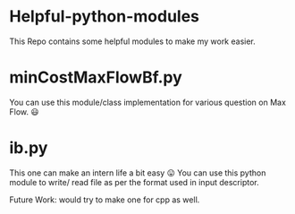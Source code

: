 # Helpful-python-modules
This Repo contains some helpful modules to make my work easier.


# minCostMaxFlowBf.py

You can use this module/class implementation for various question on Max Flow. :smiley:

# ib.py
This one can make an intern life a bit easy :stuck_out_tongue:
You can use this python module to write/ read file as per the format used in input descriptor. 

Future Work: would try to make one for cpp as well.

